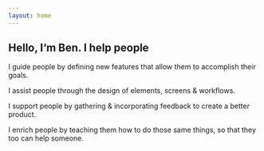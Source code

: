 ```yaml
---
layout: home
---
```


## Hello, I‘m Ben. I help people

I guide people by defining new features that allow them to accomplish their goals.

I assist people through the design of elements, screens & workflows.

I support people by gathering & incorporating feedback to create a better product.

I enrich people by teaching them how to do those same things, so that they too can help someone.

